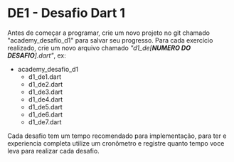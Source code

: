 # DE1 - Desafio Dart 1

Antes de começar a programar, crie um novo projeto no git chamado "academy_desafio_d1" para salvar seu progresso. Para
cada exercício realizado, crie um novo arquivo chamado _"d1_de[**NUMERO DO DESAFIO**].dart"_, ex:

- academy_desafio_d1
    - d1_de1.dart
    - d1_de2.dart
    - d1_de3.dart
    - d1_de4.dart
    - d1_de5.dart
    - d1_de6.dart
    - d1_de7.dart

Cada desafio tem um tempo recomendado para implementação, para ter e experiencia completa utilize um cronômetro e
registre quanto tempo voce leva para realizar cada desafio.
